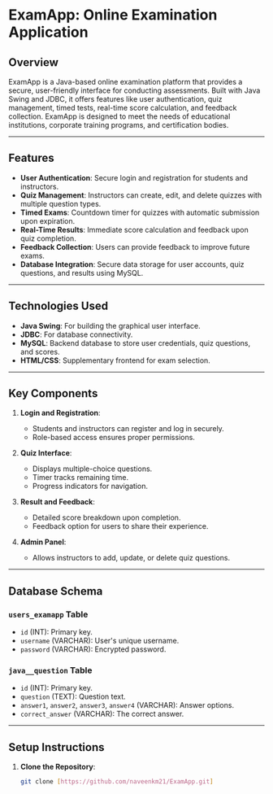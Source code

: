 # ExamApp: Online Examination Application

## Overview
ExamApp is a Java-based online examination platform that provides a secure, user-friendly interface for conducting assessments. Built with Java Swing and JDBC, it offers features like user authentication, quiz management, timed tests, real-time score calculation, and feedback collection. ExamApp is designed to meet the needs of educational institutions, corporate training programs, and certification bodies.

---

## Features
- **User Authentication**: Secure login and registration for students and instructors.
- **Quiz Management**: Instructors can create, edit, and delete quizzes with multiple question types.
- **Timed Exams**: Countdown timer for quizzes with automatic submission upon expiration.
- **Real-Time Results**: Immediate score calculation and feedback upon quiz completion.
- **Feedback Collection**: Users can provide feedback to improve future exams.
- **Database Integration**: Secure data storage for user accounts, quiz questions, and results using MySQL.

---

## Technologies Used
- **Java Swing**: For building the graphical user interface.
- **JDBC**: For database connectivity.
- **MySQL**: Backend database to store user credentials, quiz questions, and scores.
- **HTML/CSS**: Supplementary frontend for exam selection.

---

## Key Components
1. **Login and Registration**:
   - Students and instructors can register and log in securely.
   - Role-based access ensures proper permissions.

2. **Quiz Interface**:
   - Displays multiple-choice questions.
   - Timer tracks remaining time.
   - Progress indicators for navigation.

3. **Result and Feedback**:
   - Detailed score breakdown upon completion.
   - Feedback option for users to share their experience.

4. **Admin Panel**:
   - Allows instructors to add, update, or delete quiz questions.

---

## Database Schema
### `users_examapp` Table
- `id` (INT): Primary key.
- `username` (VARCHAR): User's unique username.
- `password` (VARCHAR): Encrypted password.

### `java__question` Table
- `id` (INT): Primary key.
- `question` (TEXT): Question text.
- `answer1`, `answer2`, `answer3`, `answer4` (VARCHAR): Answer options.
- `correct_answer` (VARCHAR): The correct answer.

---

## Setup Instructions
1. **Clone the Repository**:
   ```bash
   git clone [https://github.com/naveenkm21/ExamApp.git]
